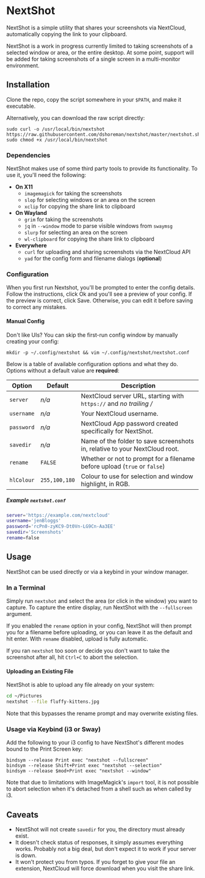 # NextShot

NextShot is a simple utility that shares your screenshots via NextCloud,
automatically copying the link to your clipboard.

NextShot is a work in progress currently limited to taking screenshots of a
selected window or area, or the entire desktop. At some point, support will be
added for taking screenshots of a single screen in a multi-monitor environment.

## Installation

Clone the repo, copy the script somewhere in your `$PATH`, and make it executable.

Alternatively, you can download the raw script directly:

```
sudo curl -o /usr/local/bin/nextshot https://raw.githubusercontent.com/dshoreman/nextshot/master/nextshot.sh
sudo chmod +x /usr/local/bin/nextshot
```

### Dependencies

NextShot makes use of some third party tools to provide its functionality.
To use it, you'll need the following:

* **On X11**
  * `imagemagick` for taking the screenshots
  * `slop` for selecting windows or an area on the screen
  * `xclip` for copying the share link to clipboard
* **On Wayland**
  * `grim` for taking the screenshots
  * `jq` in `--window` mode to parse visible windows from `swaymsg`
  * `slurp` for selecting an area on the screen
  * `wl-clipboard` for copying the share link to clipboard
* **Everywhere**
  * `curl` for uploading and sharing screenshots via the NextCloud API
  * `yad` for the config form and filename dialogs (**optional**)

### Configuration

When you first run Nextshot, you'll be prompted to enter the config details.
Follow the instructions, click Ok and you'll see a preview of your config.
If the preview is correct, click Save. Otherwise, you can edit it before
saving to correct any mistakes.

#### Manual Config

Don't like UIs? You can skip the first-run config window by manually creating your config:

```
mkdir -p ~/.config/nextshot && vim ~/.config/nextshot/nextshot.conf
```

Below is a table of available configuration options and what they do.
Options without a default value are **required**:

| Option     | Default         | Description                                                                 |
| ---------- | --------------- | --------------------------------------------------------------------------- |
| `server`   | *n/a*           | NextCloud server URL, starting with `https://` and _no trailing /_          |
| `username` | *n/a*           | Your NextCloud username.                                                    |
| `password` | *n/a*           | NextCloud App password created specifically for NextShot.                   |
| `savedir`  | *n/a*           | Name of the folder to save screenshots in, relative to your NextCloud root. |
| `rename`   | `FALSE`         | Whether or not to prompt for a filename before upload (`true` or `false`)   |
| `hlColour` | `255,100,180`   | Colour to use for selection and window highlight, in RGB.                   |

##### Example `nextshot.conf`

```bash
server='https://example.com/nextcloud'
username='jenBloggs'
password='rcPn0-zyKC9-Dt0Vn-LG9Cn-Aa3EE'
savedir='Screenshots'
rename=false
```

## Usage

NextShot can be used directly or via a keybind in your window manager.

### In a Terminal

Simply run `nextshot` and select the area (or click in the window)
you want to capture. To capture the entire display, run NextShot with
the `--fullscreen` argument.

If you enabled the `rename` option in your config, NextShot will then
prompt you for a filename before uploading, or you can leave it as the
default and hit enter. With `rename` disabled, upload is fully automatic.

If you ran `nextshot` too soon or decide you don't want to take
the screenshot after all, hit `Ctrl+C` to abort the selection.

#### Uploading an Existing File

NextShot is able to upload any file already on your system:

```sh
cd ~/Pictures
nextshot --file fluffy-kittens.jpg
```

Note that this bypasses the rename prompt and may overwrite existing files.

### Usage via Keybind (i3 or Sway)

Add the following to your i3 config to have NextShot's different
modes bound to the Print Screen key:

```
bindsym --release Print exec "nextshot --fullscreen"
bindsym --release Shift+Print exec "nextshot --selection"
bindsym --release $mod+Print exec "nextshot --window"
```

Note that due to limitations with ImageMagick's `import` tool, it is not possible
to abort selection when it's detached from a shell such as when called by i3.

## Caveats
* NextShot will not create `savedir` for you, the directory must already exist.
* It doesn't check status of responses, it simply assumes everything works.
    Probably not a big deal, but don't expect it to work if your server is down.
* It won't protect you from typos. If you forget to give your file an extension,
    NextCloud will force download when you visit the share link.
